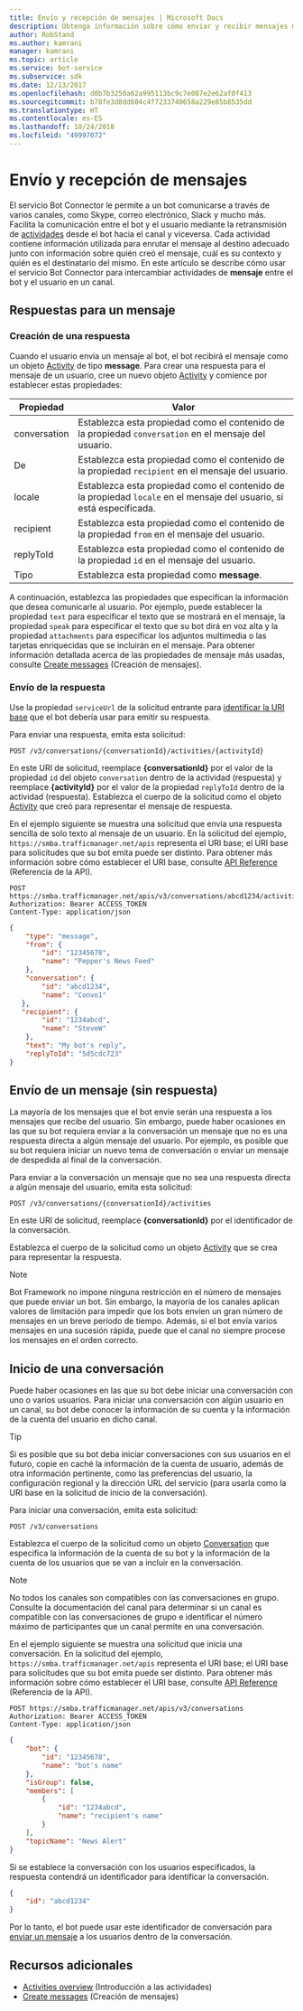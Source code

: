 ```yaml
---
title: Envío y recepción de mensajes | Microsoft Docs
description: Obtenga información sobre cómo enviar y recibir mensajes mediante el servicio Bot Connector.
author: RobStand
ms.author: kamrani
manager: kamrani
ms.topic: article
ms.service: bot-service
ms.subservice: sdk
ms.date: 12/13/2017
ms.openlocfilehash: d0b7b3250a62a995113bc9c7e087e2e62af0f413
ms.sourcegitcommit: b78fe3d8dd604c4f7233740658a229e85b8535dd
ms.translationtype: HT
ms.contentlocale: es-ES
ms.lasthandoff: 10/24/2018
ms.locfileid: "49997072"
---
```

# <a name="send-and-receive-messages"></a>Envío y recepción de mensajes

El servicio Bot Connector le permite a un bot comunicarse a través de varios canales, como Skype, correo electrónico, Slack y mucho más. Facilita la comunicación entre el bot y el usuario mediante la retransmisión de [actividades](bot-framework-rest-connector-activities.md) desde el bot hacia el canal y viceversa. Cada actividad contiene información utilizada para enrutar el mensaje al destino adecuado junto con información sobre quién creó el mensaje, cuál es su contexto y quién es el destinatario del mismo. En este artículo se describe cómo usar el servicio Bot Connector para intercambiar actividades de **mensaje** entre el bot y el usuario en un canal. 

## <a id="create-reply"></a> Respuestas para un mensaje

### <a name="create-a-reply"></a>Creación de una respuesta 

Cuando el usuario envía un mensaje al bot, el bot recibirá el mensaje como un objeto [Activity][Activity] de tipo **message**. Para crear una respuesta para el mensaje de un usuario, cree un nuevo objeto [Activity][Activity] y comience por establecer estas propiedades:

| Propiedad | Valor |
|----|----|
| conversation | Establezca esta propiedad como el contenido de la propiedad `conversation` en el mensaje del usuario. |
| De | Establezca esta propiedad como el contenido de la propiedad `recipient` en el mensaje del usuario. |
| locale | Establezca esta propiedad como el contenido de la propiedad `locale` en el mensaje del usuario, si está especificada. |
| recipient | Establezca esta propiedad como el contenido de la propiedad `from` en el mensaje del usuario. |
| replyToId | Establezca esta propiedad como el contenido de la propiedad `id` en el mensaje del usuario. |
| Tipo | Establezca esta propiedad como **message**. |

A continuación, establezca las propiedades que especifican la información que desea comunicarle al usuario. Por ejemplo, puede establecer la propiedad `text` para especificar el texto que se mostrará en el mensaje, la propiedad `speak` para especificar el texto que su bot dirá en voz alta y la propiedad `attachments` para especificar los adjuntos multimedia o las tarjetas enriquecidas que se incluirán en el mensaje. Para obtener información detallada acerca de las propiedades de mensaje más usadas, consulte [Create messages](bot-framework-rest-connector-create-messages.md) (Creación de mensajes).

### <a name="send-the-reply"></a>Envío de la respuesta

Use la propiedad `serviceUrl` de la solicitud entrante para [identificar la URI base](bot-framework-rest-connector-api-reference.md#base-uri) que el bot debería usar para emitir su respuesta. 

Para enviar una respuesta, emita esta solicitud: 

```http
POST /v3/conversations/{conversationId}/activities/{activityId}
```

En este URI de solicitud, reemplace **{conversationId}** por el valor de la propiedad `id` del objeto `conversation` dentro de la actividad (respuesta) y reemplace **{activityId}** por el valor de la propiedad `replyToId` dentro de la actividad (respuesta). Establezca el cuerpo de la solicitud como el objeto [Activity][Activity] que creó para representar el mensaje de respuesta.

En el ejemplo siguiente se muestra una solicitud que envía una respuesta sencilla de solo texto al mensaje de un usuario. En la solicitud del ejemplo, `https://smba.trafficmanager.net/apis` representa el URI base; el URI base para solicitudes que su bot emita puede ser distinto. Para obtener más información sobre cómo establecer el URI base, consulte [API Reference](bot-framework-rest-connector-api-reference.md#base-uri) (Referencia de la API).

```http
POST https://smba.trafficmanager.net/apis/v3/conversations/abcd1234/activities/5d5cdc723 
Authorization: Bearer ACCESS_TOKEN 
Content-Type: application/json 
```

```json
{
    "type": "message",
    "from": {
        "id": "12345678",
        "name": "Pepper's News Feed"
    },
    "conversation": {
        "id": "abcd1234",
        "name": "Convo1"
   },
   "recipient": {
        "id": "1234abcd",
        "name": "SteveW"
    },
    "text": "My bot's reply",
    "replyToId": "5d5cdc723"
}
```

## <a id="send-message"></a> Envío de un mensaje (sin respuesta)

La mayoría de los mensajes que el bot envíe serán una respuesta a los mensajes que recibe del usuario. Sin embargo, puede haber ocasiones en las que su bot requiera enviar a la conversación un mensaje que no es una respuesta directa a algún mensaje del usuario. Por ejemplo, es posible que su bot requiera iniciar un nuevo tema de conversación o enviar un mensaje de despedida al final de la conversación. 

Para enviar a la conversación un mensaje que no sea una respuesta directa a algún mensaje del usuario, emita esta solicitud: 

```http
POST /v3/conversations/{conversationId}/activities
```

En este URI de solicitud, reemplace **{conversationId}** por el identificador de la conversación. 
    
Establezca el cuerpo de la solicitud como un objeto [Activity][Activity] que se crea para representar la respuesta.

> [!NOTE]
> Bot Framework no impone ninguna restricción en el número de mensajes que puede enviar un bot. Sin embargo, la mayoría de los canales aplican valores de limitación para impedir que los bots envíen un gran número de mensajes en un breve período de tiempo. Además, si el bot envía varios mensajes en una sucesión rápida, puede que el canal no siempre procese los mensajes en el orden correcto.

## <a name="start-a-conversation"></a>Inicio de una conversación

Puede haber ocasiones en las que su bot debe iniciar una conversación con uno o varios usuarios. Para iniciar una conversación con algún usuario en un canal, su bot debe conocer la información de su cuenta y la información de la cuenta del usuario en dicho canal. 

> [!TIP]
> Si es posible que su bot deba iniciar conversaciones con sus usuarios en el futuro, copie en caché la información de la cuenta de usuario, además de otra información pertinente, como las preferencias del usuario, la configuración regional y la dirección URL del servicio (para usarla como la URI base en la solicitud de inicio de la conversación). 

Para iniciar una conversación, emita esta solicitud: 

```http
POST /v3/conversations
```

Establezca el cuerpo de la solicitud como un objeto [Conversation][Conversation] que especifica la información de la cuenta de su bot y la información de la cuenta de los usuarios que se van a incluir en la conversación.

> [!NOTE]
> No todos los canales son compatibles con las conversaciones en grupo. Consulte la documentación del canal para determinar si un canal es compatible con las conversaciones de grupo e identificar el número máximo de participantes que un canal permite en una conversación.

En el ejemplo siguiente se muestra una solicitud que inicia una conversación. En la solicitud del ejemplo, `https://smba.trafficmanager.net/apis` representa el URI base; el URI base para solicitudes que su bot emita puede ser distinto. Para obtener más información sobre cómo establecer el URI base, consulte [API Reference](bot-framework-rest-connector-api-reference.md#base-uri) (Referencia de la API).

```http
POST https://smba.trafficmanager.net/apis/v3/conversations 
Authorization: Bearer ACCESS_TOKEN
Content-Type: application/json
```

```json
{
    "bot": {
        "id": "12345678",
        "name": "bot's name"
    },
    "isGroup": false,
    "members": [
        {
            "id": "1234abcd",
            "name": "recipient's name"
        }
    ],
    "topicName": "News Alert"
}
```

Si se establece la conversación con los usuarios especificados, la respuesta contendrá un identificador para identificar la conversación. 

```json
{
    "id": "abcd1234"
}
```

Por lo tanto, el bot puede usar este identificador de conversación para [enviar un mensaje](#send-message) a los usuarios dentro de la conversación.

## <a name="additional-resources"></a>Recursos adicionales

- [Activities overview](bot-framework-rest-connector-activities.md) (Introducción a las actividades)
- [Create messages](bot-framework-rest-connector-create-messages.md) (Creación de mensajes)

[Activity]: bot-framework-rest-connector-api-reference.md#activity-object
[ConversationAccount]: bot-framework-rest-connector-api-reference.md#conversationaccount-object
[Conversation]: bot-framework-rest-connector-api-reference.md#conversation-object

